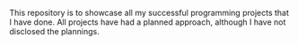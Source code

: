 This repository is to showcase all my successful programming projects that I have done.
All projects have had a planned approach, although I have not disclosed the plannings.
